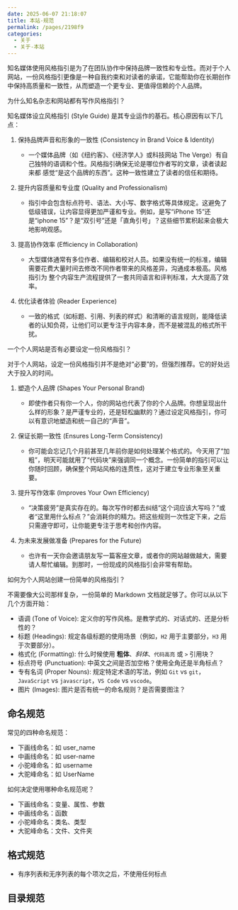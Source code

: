 ```yaml
---
date: 2025-06-07 21:18:07
title: 本站-规范
permalink: /pages/2198f9
categories:
  - 关于
  - 关于-本站
---
```


知名媒体使用风格指引是为了在团队协作中保持品牌一致性和专业性。而对于个人网站，一份风格指引更像是一种自我约束和对读者的承诺，它能帮助你在长期创作中保持高质量和一致性，从而塑造一个更专业、更值得信赖的个人品牌。

<!-- more -->

为什么知名杂志和网站都有写作风格指引？

知名媒体设立风格指引 (Style Guide) 是其专业运作的基石。核心原因有以下几点：

1. 保持品牌声音和形象的一致性 (Consistency in Brand Voice & Identity)

   - 一个媒体品牌（如《纽约客》、《经济学人》或科技网站 The Verge）有自己独特的语调和个性。风格指引确保无论是哪位作者写的文章，读者读起来都 感觉“是这个品牌的东西”。这种一致性建立了读者的信任和期待。

2. 提升内容质量和专业度 (Quality and Professionalism)

   - 指引中会包含标点符号、语法、大小写、数字格式等具体规定。这避免了低级错误，让内容显得更加严谨和专业。例如，是写“iPhone 15”还是“iphone 15”？是“双引号”还是「直角引号」？这些细节累积起来会极大地影响观感。

3. 提高协作效率 (Efficiency in Collaboration)

   - 大型媒体通常有多位作者、编辑和校对人员。如果没有统一的标准，编辑需要花费大量时间去修改不同作者带来的风格差异，沟通成本极高。风格指引为 整个内容生产流程提供了一套共同语言和评判标准，大大提高了效率。

4. 优化读者体验 (Reader Experience)
   - 一致的格式（如标题、引用、列表的样式）和清晰的语言规则，能降低读者的认知负荷，让他们可以更专注于内容本身，而不是被混乱的格式所干扰。

一个个人网站是否有必要设定一份风格指引？

对于个人网站，设定一份风格指引并不是绝对“必要”的，但强烈推荐。它的好处远大于投入的时间。

1. 塑造个人品牌 (Shapes Your Personal Brand)

   - 即使作者只有你一个人，你的网站也代表了你的个人品牌。你想呈现出什么样的形象？是严谨专业的，还是轻松幽默的？通过设定风格指引，你可以有意识地塑造和统一自己的“声音”。

2. 保证长期一致性 (Ensures Long-Term Consistency)

   - 你可能会忘记几个月前甚至几年前你是如何处理某个格式的。今天用了“加粗”，明天可能就用了“代码块”来强调同一个概念。一份简单的指引可以让你随时回顾，确保整个网站风格的连贯性，这对于建立专业形象至关重要。

3. 提升写作效率 (Improves Your Own Efficiency)

   - “决策疲劳”是真实存在的。每次写作时都去纠结“这个词应该大写吗？”或者“这里用什么标点？”会消耗你的精力。把这些规则一次性定下来，之后只需遵守即可，让你能更专注于思考和创作内容。

4. 为未来发展做准备 (Prepares for the Future)
   - 也许有一天你会邀请朋友写一篇客座文章，或者你的网站越做越大，需要请人帮忙编辑。到那时，一份现成的风格指引会非常有帮助。

如何为个人网站创建一份简单的风格指引？

不需要像大公司那样复杂，一份简单的 Markdown 文档就足够了。你可以从以下几个方面开始：

- 语调 (Tone of Voice): 定义你的写作风格。是教学式的、对话式的、还是分析性的？
- 标题 (Headings): 规定各级标题的使用场景（例如，`H2` 用于主要部分，`H3` 用于次要部分）。
- 格式化 (Formatting): 什么时候使用 **粗体**、_斜体_、`代码高亮` 或 `>` 引用块？
- 标点符号 (Punctuation): 中英文之间是否加空格？使用全角还是半角标点？
- 专有名词 (Proper Nouns): 规定特定术语的写法，例如 `Git` vs `git`，`JavaScript` vs `javascript`，`VS Code` vs `vscode`。
- 图片 (Images): 图片是否有统一的命名规则？是否需要图注？

## 命名规范

常见的四种命名规范：

- 下画线命名：如 user_name
- 中画线命名：如 user-name
- 小驼峰命名：如 username
- 大驼峰命名：如 UserName

如何决定使用哪种命名规范呢？

- 下画线命名：变量、属性、参数
- 中画线命名：函数
- 小驼峰命名：类名、类型
- 大驼峰命名：文件、文件夹

## 格式规范

- 有序列表和无序列表的每个项次之后，不使用任何标点

## 目录规范
